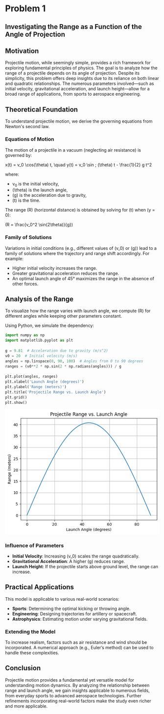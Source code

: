 # Problem 1

## Investigating the Range as a Function of the Angle of Projection

## Motivation

Projectile motion, while seemingly simple, provides a rich framework for exploring fundamental principles of physics. The goal is to analyze how the range of a projectile depends on its angle of projection. Despite its simplicity, this problem offers deep insights due to its reliance on both linear and quadratic relationships. The numerous parameters involved—such as initial velocity, gravitational acceleration, and launch height—allow for a broad range of applications, from sports to aerospace engineering.

## Theoretical Foundation

To understand projectile motion, we derive the governing equations from Newton's second law.

### Equations of Motion

The motion of a projectile in a vacuum (neglecting air resistance) is governed by:


x(t) = v_0 \cos(\theta) t, \quad y(t) = v_0 \sin
;
(\theta) t - \frac{1}{2} g t^2



where:

- v<sub>0</sub> is the initial velocity,
- \(\theta\) is the launch angle,
- \(g\) is the acceleration due to gravity,
- \(t\) is the time.

The range \(R\) (horizontal distance) is obtained by solving for \(t\) when \(y = 0\):

\(R = \frac{v_0^2 \sin(2\theta)}{g}\)

### Family of Solutions

Variations in initial conditions (e.g., different values of \(v_0\) or \(g\)) lead to a family of solutions where the trajectory and range shift accordingly. For example:

- Higher initial velocity increases the range.
- Greater gravitational acceleration reduces the range.
- An optimal launch angle of 45° maximizes the range in the absence of other forces.

## Analysis of the Range

To visualize how the range varies with launch angle, we compute \(R\) for different angles while keeping other parameters constant.

Using Python, we simulate the dependency:

```python
import numpy as np
import matplotlib.pyplot as plt

g = 9.81  # Acceleration due to gravity (m/s^2)
v0 = 20  # Initial velocity (m/s)
angles = np.linspace(0, 90, 100)  # Angles from 0 to 90 degrees
ranges = (v0**2 * np.sin(2 * np.radians(angles))) / g

plt.plot(angles, ranges)
plt.xlabel('Launch Angle (degrees)')
plt.ylabel('Range (meters)')
plt.title('Projectile Range vs. Launch Angle')
plt.grid()
plt.show()
```
![alt text](image.png)

### Influence of Parameters

- **Initial Velocity**: Increasing \(v_0\) scales the range quadratically.
- **Gravitational Acceleration**: A higher \(g\) reduces range.
- **Launch Height**: If the projectile starts above ground level, the range can increase.

## Practical Applications

This model is applicable to various real-world scenarios:

- **Sports**: Determining the optimal kicking or throwing angle.
- **Engineering**: Designing trajectories for artillery or spacecraft.
- **Astrophysics**: Estimating motion under varying gravitational fields.

### Extending the Model

To increase realism, factors such as air resistance and wind should be incorporated. A numerical approach (e.g., Euler’s method) can be used to handle these complexities.

## Conclusion

Projectile motion provides a fundamental yet versatile model for understanding motion dynamics. By analyzing the relationship between range and launch angle, we gain insights applicable to numerous fields, from everyday sports to advanced aerospace technologies. Further refinements incorporating real-world factors make the study even richer and more applicable.

